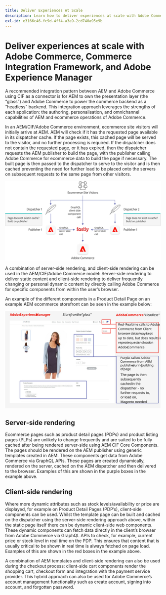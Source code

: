 ```yaml
---
title: Deliver Experiences At Scale
description: Learn how to deliver experiences at scale with Adobe Commerce and Adobe Experience Manager.
exl-id: e3166c46-fc9d-4ff4-a3a9-2cd740a95e9b
---
```

# Deliver experiences at scale with Adobe Commerce, Commerce Integration Framework, and Adobe Experience Manager

A recommended integration pattern between AEM and Adobe Commerce using CIF as a connector is for AEM to own the presentation layer (the “glass”) and Adobe Commerce to power the commerce backend as a “headless” backend. This integration approach leverages the strengths of each application: the authoring, personalisation, and omnichannel capabilities of AEM and ecommerce operations of Adobe Commerce.

In an AEM/CIF/Adobe Commerce environment, ecommerce site visitors will initially arrive at AEM. AEM will check if it has the requested page available in its dispatcher cache. If the page exists, this cached page will be served to the visitor, and no further processing is required. If the dispatcher does not contain the requested page, or it has expired, then the dispatcher requests the AEM publisher to build the page, with the publisher calling Adobe Commerce for ecommerce data to build the page if necessary. The built page is then passed to the dispatcher to serve to the visitor and is then cached preventing the need for further load to be placed onto the servers on subsequent requests to the same page from other visitors.

![Overview diagram of Adobe Exeprience Manager and Adobe Commerce architecture](../assets/commerce-at-scale/overview.png)

A combination of server-side rendering, and client-side rendering can be used in the AEM/CIF/Adobe Commerce model: Server-side rendering to deliver static content and client-side rendering to deliver frequently changing or personal dynamic content by directly calling Adobe Commerce for specific components
from within the user’s browser.

An example of the different components in a Product Detail Page on an example AEM ecommerce storefront can be seen in the example below:

![Overview diagram of Adobe Exeprience Manager and Adobe Commerce architecture](../assets/commerce-at-scale/product-details-page.svg)

## Server-side rendering

Ecommerce pages such as product detail pages (PDPs) and product listing pages (PLPs) are unlikely to change frequently and are suited to be fully cached after being rendered server-side using AEM CIF Core Components. The pages should be rendered on the AEM publisher using generic templates created in AEM. These components get data from Adobe Commerce via GraphQL APIs. These pages are created dynamically, rendered on the server, cached on the AEM dispatcher and then delivered to the browser. Examples of this are shown in the purple boxes in the example above.

## Client-side rendering

Where more dynamic attributes such as stock levels/availability or price are displayed, for example on Product Detail Pages (PDP’s), client-side components can be used. Whilst the template page can be built and cached on the dispatcher using the server-side rendering approach above, within the static page itself there can be dynamic client-side web components. These dynamic components can fetch data directly in the client’s browser from Adobe Commerce via GraphQL APIs to check, for example, current price or stock level in real time on the PDP. This ensures that content that is usually critical to be shown in real time is always fetched on page load. Examples of this are shown in the red boxes in the example above.

A combination of AEM templates and client-side rendering can also be used during the checkout process: client-side cart components render the shopping cart, checkout form and integration with the payment service provider. This hybrid approach can also be used for Adobe Commerce’s account management functionality such as create account, signing into account, and forgotten password.
